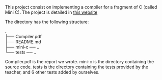 This project consist on implementing a compiler for a fragment of C (called Mini C). The project is detailed in [this website](https://www.enseignement.polytechnique.fr/informatique/INF564/projet/sujet-v1.pdf)

The directory has the following structure:

.\
├── Compiler.pdf\
├── README.md\
├── mini-c ── ..\
└── tests ── ..

Compiler.pdf is the report we wrote.
mini-c is the directory containing the source code.
tests is the directory containing the tests provided by the teacher, and 6 other tests added by ourselves.

